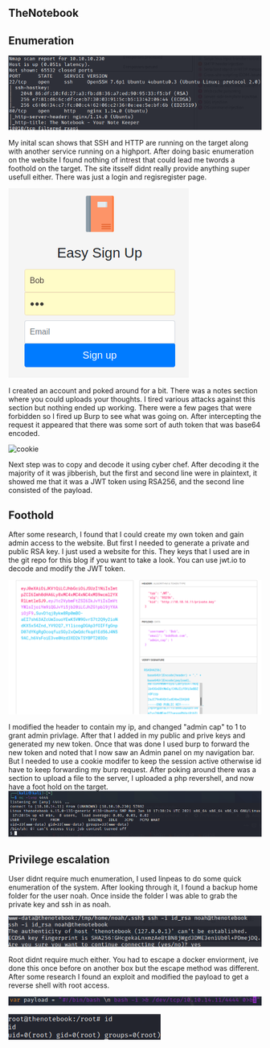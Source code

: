 ## TheNotebook

## Enumeration
 
![namp](/TheNotebook/images/nmap.png)

My inital scan shows that SSH and HTTP are running on the target along with another service running on a highport. After doing basic enumeration on the website I found nothing of intrest that could lead me twords a foothold on the target. The site itsself didnt really provide anything super usefull either. There was just a login and regisregister page. 

![login](/TheNotebook/images/login.png)

I created an account and poked around for a bit. There was a notes section where you could uploads your thoughts. I tired various attacks against this section but nothing ended up working. There were a few pages that were forbidden so I fired up Burp to see what was going on. After intercepting the request it appeared that there was some sort of auth token that was base64 encoded.

![cookie](/TheNotebook/images/cokie.png)

 Next step was to copy and decode it using cyber chef. After decoding it the majority of it was jibberish, but the first and second line were in plaintext, it showed me that it was a JWT token using RSA256, and the second line consisted of the payload.

## Foothold

After some research, I found that I could create my own token and gain admin access to the website. But first I needed to generate a private and public RSA key. I just used a website for this. They keys that I used are in the git repo for this blog if you want to take a look. You can use jwt.io to decode and modify the JWT token. 

![jwt](/TheNotebook/images/jwt.png)

I modified the header to contain my ip, and changed "admin cap" to 1 to grant admin privlage. After that I added in my public and prive keys and generated my new token. Once that was done I used burp to forward the new token and noted that I now saw an Admin panel on my navigation bar. But I needed to use a cookie modifer to keep the session active otherwise id have to keep forwarding my burp request. After poking around there was a section to upload a file to the server, I uploaded a php revershell, and now have a foot hold on the target. 
![foothold](/TheNOtebook/images/foothold.png)

## Privilege escalation

User didnt require much enumeration, I used linpeas to do some quick enumeration of the system. After looking through it, I found a backup home folder for the user noah. Once inside the folder I was able to grab the private key and ssh in as noah.

![user](/TheNotebook/images/user.png)

Root didnt require much either. You had to escape a docker enviorment, ive done this once before on another box but the escape method was different. After some research I found an exploit and modified the payload to get a reverse shell with root access.

![exploit](/TheNotebook/images/exploit.png)

![root](/TheNotebook/images/root.png)
